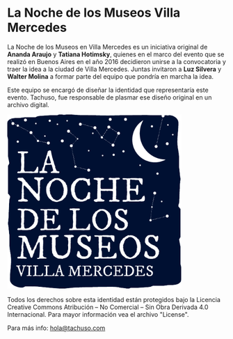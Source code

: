 # La Noche de los Museos Villa Mercedes

La Noche de los Museos en Villa Mercedes es un iniciativa original de **Ananda Araujo** y **Tatiana Hotimsky**, quienes en el marco del evento que se realizó en Buenos Aires en el año 2016 decidieron unirse a la convocatoria y traer la idea a la ciudad de Villa Mercedes. Juntas invitaron a **Luz Silvera** y **Walter Molina** a formar parte del equipo que pondría en marcha la idea.

Este equipo se encargó de diseñar la identidad que representaría este evento. Tachuso, fue responsable de plasmar ese diseño original en un archivo digital.

<img src="https://github.com/tachuso/NocheMuseosVM/blob/master/LaNocheDeLosMuseosVM1_NocheDeLosMuseos.png" width="400"/>

Todos los derechos sobre esta identidad están protegidos bajo la Licencia Creative Commons Atribución – No Comercial – Sin Obra Derivada 4.0 Internacional. Para mayor información vea el archivo "License".

Para más info: <a href=mailto:hola@tachuso.com>hola@tachuso.com</a>
